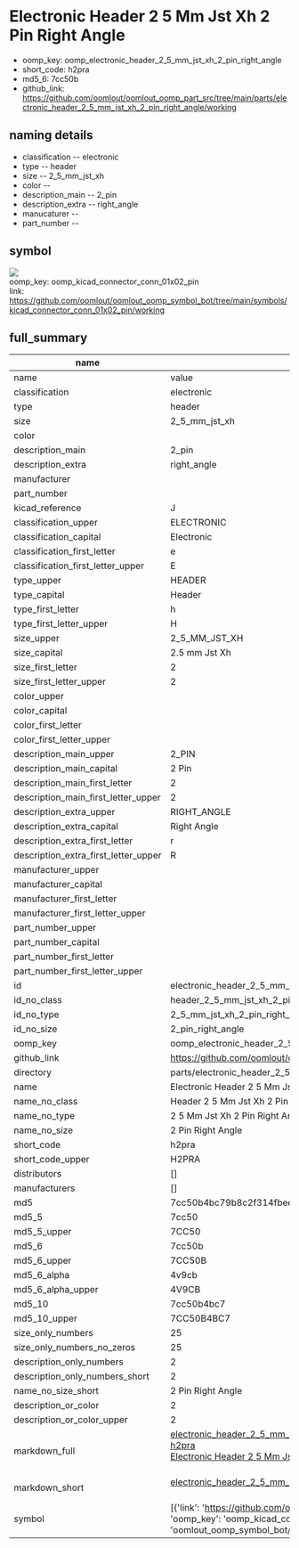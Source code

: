 # Electronic Header 2 5 Mm Jst Xh 2 Pin Right Angle

  
* oomp_key: oomp_electronic_header_2_5_mm_jst_xh_2_pin_right_angle 
* short_code: h2pra
* md5_6: 7cc50b  
* github_link: https://github.com/oomlout/oomlout_oomp_part_src/tree/main/parts/electronic_header_2_5_mm_jst_xh_2_pin_right_angle/working  
## naming details
* classification -- electronic
* type -- header
* size -- 2_5_mm_jst_xh
* color -- 
* description_main -- 2_pin
* description_extra -- right_angle
* manucaturer -- 
* part_number -- 



## symbol

![](symbol/{index}/working/working_600.png)  
oomp_key: oomp_kicad_connector_conn_01x02_pin  
link: https://github.com/oomlout/oomlout_oomp_symbol_bot/tree/main/symbols/kicad_connector_conn_01x02_pin/working  


## full_summary
| name | value | 
| --- | --- | 
| name | value | 
| classification | electronic | 
| type | header | 
| size | 2_5_mm_jst_xh | 
| color |  | 
| description_main | 2_pin | 
| description_extra | right_angle | 
| manufacturer |  | 
| part_number |  | 
| kicad_reference | J | 
| classification_upper | ELECTRONIC | 
| classification_capital | Electronic | 
| classification_first_letter | e | 
| classification_first_letter_upper | E | 
| type_upper | HEADER | 
| type_capital | Header | 
| type_first_letter | h | 
| type_first_letter_upper | H | 
| size_upper | 2_5_MM_JST_XH | 
| size_capital | 2.5 mm Jst Xh | 
| size_first_letter | 2 | 
| size_first_letter_upper | 2 | 
| color_upper |  | 
| color_capital |  | 
| color_first_letter |  | 
| color_first_letter_upper |  | 
| description_main_upper | 2_PIN | 
| description_main_capital | 2 Pin | 
| description_main_first_letter | 2 | 
| description_main_first_letter_upper | 2 | 
| description_extra_upper | RIGHT_ANGLE | 
| description_extra_capital | Right Angle | 
| description_extra_first_letter | r | 
| description_extra_first_letter_upper | R | 
| manufacturer_upper |  | 
| manufacturer_capital |  | 
| manufacturer_first_letter |  | 
| manufacturer_first_letter_upper |  | 
| part_number_upper |  | 
| part_number_capital |  | 
| part_number_first_letter |  | 
| part_number_first_letter_upper |  | 
| id | electronic_header_2_5_mm_jst_xh_2_pin_right_angle | 
| id_no_class | header_2_5_mm_jst_xh_2_pin_right_angle | 
| id_no_type | 2_5_mm_jst_xh_2_pin_right_angle | 
| id_no_size | 2_pin_right_angle | 
| oomp_key | oomp_electronic_header_2_5_mm_jst_xh_2_pin_right_angle | 
| github_link | https://github.com/oomlout/oomlout_oomp_part_src/tree/main/parts/electronic_header_2_5_mm_jst_xh_2_pin_right_angle/working | 
| directory | parts/electronic_header_2_5_mm_jst_xh_2_pin_right_angle | 
| name | Electronic Header 2 5 Mm Jst Xh 2 Pin Right Angle | 
| name_no_class | Header 2 5 Mm Jst Xh 2 Pin Right Angle | 
| name_no_type | 2 5 Mm Jst Xh 2 Pin Right Angle | 
| name_no_size | 2 Pin Right Angle | 
| short_code | h2pra | 
| short_code_upper | H2PRA | 
| distributors | [] | 
| manufacturers | [] | 
| md5 | 7cc50b4bc79b8c2f314fbeea8b08190d | 
| md5_5 | 7cc50 | 
| md5_5_upper | 7CC50 | 
| md5_6 | 7cc50b | 
| md5_6_upper | 7CC50B | 
| md5_6_alpha | 4v9cb | 
| md5_6_alpha_upper | 4V9CB | 
| md5_10 | 7cc50b4bc7 | 
| md5_10_upper | 7CC50B4BC7 | 
| size_only_numbers | 25 | 
| size_only_numbers_no_zeros | 25 | 
| description_only_numbers | 2 | 
| description_only_numbers_short | 2 | 
| name_no_size_short | 2 Pin Right Angle | 
| description_or_color | 2 | 
| description_or_color_upper | 2 | 
| markdown_full | [electronic_header_2_5_mm_jst_xh_2_pin_right_angle](https://github.com/oomlout/oomlout_oomp_part_src/tree/main/parts/electronic_header_2_5_mm_jst_xh_2_pin_right_angle/working)<br>[h2pra](https://github.com/oomlout/oomlout_oomp_part_src/tree/main/parts/electronic_header_2_5_mm_jst_xh_2_pin_right_angle/working)<br>[Electronic Header 2 5 Mm Jst Xh 2 Pin Right Angle](https://github.com/oomlout/oomlout_oomp_part_src/tree/main/parts/electronic_header_2_5_mm_jst_xh_2_pin_right_angle/working)<br><br> | 
| markdown_short | [electronic_header_2_5_mm_jst_xh_2_pin_right_angle](https://github.com/oomlout/oomlout_oomp_part_src/tree/main/parts/electronic_header_2_5_mm_jst_xh_2_pin_right_angle/working)<br><br> | 
| symbol | [{'link': 'https://github.com/oomlout/oomlout_oomp_symbol_bot/tree/main/symbols/kicad_connector_conn_01x02_pin', 'oomp_key': 'oomp_kicad_connector_conn_01x02_pin', 'directory': 'oomlout_oomp_symbol_bot/symbols/kicad_connector_conn_01x02_pin//working/working.kicad_sym', 'index': 0}] | 
